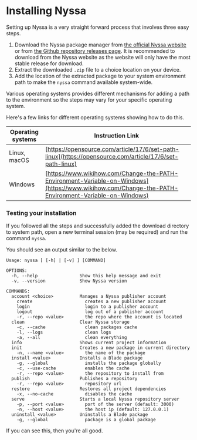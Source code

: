 # Installing Nyssa

Setting up Nyssa is a very straight forward process that involves three easy steps.

1. Download the Nyssa package manager from [the official Nyssa website](https://nyssa.bladelang.com) or from [the Github repository releases page](https://github.com/blade-lang/nyssa/releases). It is recommended to download from the Nyssa website as the website will only have the most stable release for download.
2. Extract the downloaded `.zip` file to a choice location on your device.
3. Add the location of the extracted package to your system environment path to make the `nyssa` command available system-wide.

Various operating systems provides different mechanisms for adding a path to the environment so the steps may vary for your specific operating system.

Here's a few links for different operating systems showing how to do this.

| Operating systems | Instruction Link |
|------------------|------------------|
| Linux, macOS | [https://opensource.com/article/17/6/set-path-linux](https://opensource.com/article/17/6/set-path-linux) |
| Windows | [https://www.wikihow.com/Change-the-PATH-Environment-Variable-on-Windows](https://www.wikihow.com/Change-the-PATH-Environment-Variable-on-Windows) |


### Testing your installation

If you followed all the steps and successfully added the download directory to system path, open a new terminal session (may be required) and run the command `nyssa`.

You should see an output similar to the below.

```
Usage: nyssa [ [-h] | [-v] ] [COMMAND]

OPTIONS:
  -h, --help                Show this help message and exit
  -v, --version             Show Nyssa version

COMMANDS:
  account <choice>          Manages a Nyssa publisher account
    create                    creates a new publisher account
    login                     login to a publisher account
    logout                    log out of a publisher account
    -r, --repo <value>        the repo where the account is located
  clean                     Clear Nyssa storage
    -c, --cache               clean packages cache
    -l, --logs                clean logs
    -a, --all                 clean everything
  info                      Shows current project information
  init                      Creates a new package in current directory
    -n, --name <value>        the name of the package
  install <value>           Installs a Blade package
    -g, --global              installs the package globally
    -c, --use-cache           enables the cache
    -r, --repo <value>        the repository to install from
  publish                   Publishes a repository
    -r, --repo <value>        repository url
  restore                   Restores all project dependencies
    -x, --no-cache            disables the cache
  serve                     Starts a local Nyssa repository server
    -p, --port <value>        port of the server (default: 3000)
    -n, --host <value>        the host ip (default: 127.0.0.1)
  uninstall <value>         Uninstalls a Blade package
    -g, --global              package is a global package
```

If you can see this, then you're all good.
